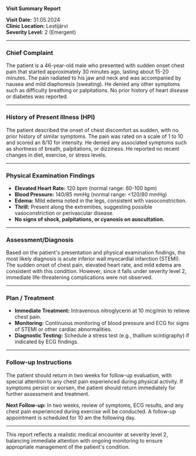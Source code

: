 

**Visit Summary Report**

**Visit Date:** 31.05.2024  
**Clinic Location:** Lestijärvi  
**Severity Level:** 2 (Emergent)  

---

### **Chief Complaint**
The patient is a 46-year-old male who presented with sudden onset chest pain that started approximately 30 minutes ago, lasting about 15-20 minutes. The pain radiated to his jaw and neck and was accompanied by nausea and mild diaphoresis (sweating). He denied any other symptoms such as difficulty breathing or palpitations. No prior history of heart disease or diabetes was reported.

---

### **History of Present Illness (HPI)**
The patient described the onset of chest discomfort as sudden, with no prior history of similar symptoms. The pain was rated on a scale of 1 to 10 and scored an 8/10 for intensity. He denied any associated symptoms such as shortness of breath, palpitations, or dizziness. He reported no recent changes in diet, exercise, or stress levels.

---

### **Physical Examination Findings**
- **Elevated Heart Rate:** 120 bpm (normal range: 60-100 bpm)
- **Blood Pressure:** 140/85 mmHg (normal range: <120/80 mmHg)
- **Edema:** Mild edema noted in the legs, consistent with vasoconstriction.
- **Thrill:** Present along the extremities, suggesting possible vasoconstriction or perivascular disease.
- **No signs of shock, palpitations, or cyanosis on auscultation.**

---

### **Assessment/Diagnosis**
Based on the patient's presentation and physical examination findings, the most likely diagnosis is acute inferior wall myocardial infarction (STEMI). The sudden onset of chest pain, elevated heart rate, and mild edema are consistent with this condition. However, since it falls under severity level 2, immediate life-threatening complications were not observed.

---

### **Plan / Treatment**
- **Immediate Treatment:** Intravenous nitroglycerin at 10 mcg/min to relieve chest pain.
- **Monitoring:** Continuous monitoring of blood pressure and ECG for signs of STEMI or other cardiac abnormalities.
- **Diagnostic Testing:** Schedule a stress test (e.g., thallium scintigraphy) if indicated by ECG findings.

---

### **Follow-up Instructions**
The patient should return in two weeks for follow-up evaluation, with special attention to any chest pain experienced during physical activity. If symptoms persist or worsen, the patient should return immediately for further assessment and treatment.

**Next Follow-up:** In two weeks, review of symptoms, ECG results, and any chest pain experienced during exercise will be conducted. A follow-up appointment is scheduled for 10 am the following day.

---

This report reflects a realistic medical encounter at severity level 2, balancing immediate attention with ongoing monitoring to ensure appropriate management of the patient's condition.